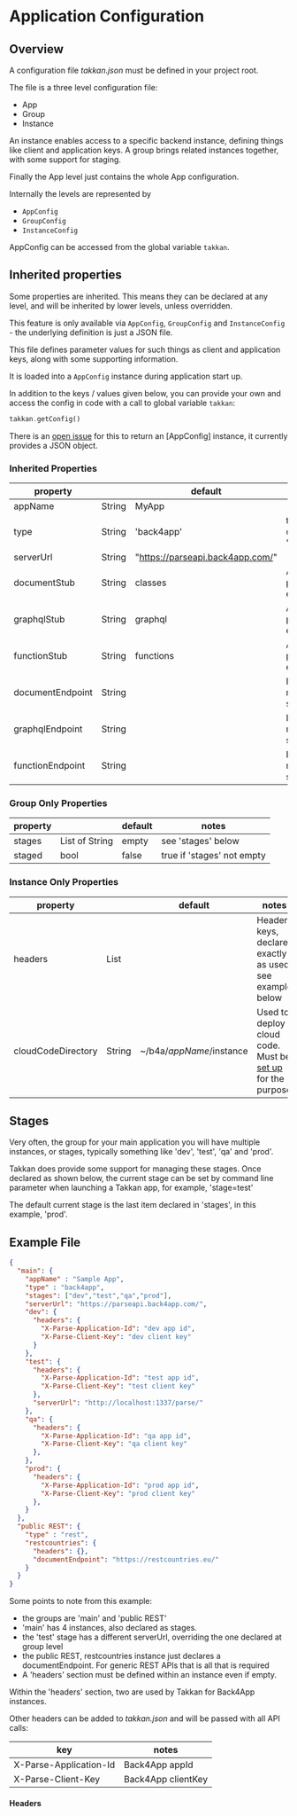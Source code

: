 # Application Configuration

## Overview

A configuration file *takkan.json* must be defined in your project root.

The file is a three level configuration file:

- App
- Group
- Instance

An instance enables access to a specific backend instance, defining things like client and application keys.  A group brings related instances together, with some support for staging.

Finally the App level just contains the whole App configuration.

Internally the levels are represented by

- `AppConfig`
- `GroupConfig`
- `InstanceConfig`

AppConfig can be accessed from the global variable `takkan`. 

## Inherited properties

Some properties are inherited.  This means they can be declared at any level, and will be inherited by lower levels, unless overridden.

This feature is only available via `AppConfig`, `GroupConfig` and `InstanceConfig` - the underlying definition is just a JSON file.

This file defines parameter values for such things as client and application keys, along with some supporting information.

It is loaded into a `AppConfig` instance during application start up.

In addition to the keys / values given below, you can provide your own and access the config in code with a call to global variable `takkan`:

``` dart
takkan.getConfig()
```  

There is an [open issue](https://gitlab.com/takkan/takkan_client/-/issues/89) for this to return an [AppConfig] instance, it currently provides a JSON object.

### Inherited Properties

| property           |              | default                          | notes                                                     |
|--------------------|--------------|----------------------------------|-----------------------------------------------------------|
| appName            | String       | MyApp                            |                                                           |  
| type               | String       | 'back4app'                       | the type of 'backend' currently only 'back4app' or 'rest' |
| serverUrl          | String       | "https://parseapi.back4app.com/" |                                                           |
| documentStub       | String       | classes                          | Appended to serverUrl to produce document endpoint        |
| graphqlStub        | String       | graphql                          | Appended to serverUrl to produce GraphQL endpoint         |
| functionStub       | String       | functions                        | Appended to serverUrl to produce cloud functions endpoint |
| documentEndpoint   | String       |                                  | If defined, completely replaces serverUrl+documentStub    |
| graphqlEndpoint    | String       |                                  | If defined, completely replaces serverUrl+graphqlStub     |
| functionEndpoint   | String       |                                  | If defined, completely replaces serverUrl+functionStub    |   


### Group Only Properties

| property         |                | default                            | notes                                                     |
|------------------|----------------|------------------------------------|-----------------------------------------------------------|
| stages           | List of String | empty                              | see 'stages' below                                        |
| staged           | bool           | false | true if 'stages' not empty |                                                           |

### Instance Only Properties

| property           |                                | default                   | notes                                                     |
|--------------------|--------------------------------|---------------------------|-----------------------------------------------------------|
| headers            | List                           |                           | Header keys, declare exactly as used, see example below   |      
| cloudCodeDirectory | String                         | ~/b4a/$appName/$instance  | Used to deploy cloud code.  Must be [set up](https://www.back4app.com/docs/platform/parse-cli) for the purpose              |                                   


## Stages

Very often, the group for your main application you will have multiple instances, or stages, typically something like 'dev', 'test', 'qa' and 'prod'.

Takkan does provide some support for managing these stages.  Once declared as shown below, the current stage can be set by command line parameter when launching a Takkan app, for example, 'stage=test'

The default current stage is the last item declared in 'stages', in this example, 'prod'.



## Example File

```json
{
  "main": {
    "appName" : "Sample App",
    "type" : "back4app",
    "stages": ["dev","test","qa","prod"],
    "serverUrl": "https://parseapi.back4app.com/",
    "dev": {
      "headers": {
        "X-Parse-Application-Id": "dev app id",
        "X-Parse-Client-Key": "dev client key"
      }
    },
    "test": {
      "headers": {
        "X-Parse-Application-Id": "test app id",
        "X-Parse-Client-Key": "test client key"
      },
      "serverUrl": "http://localhost:1337/parse/"
    },
    "qa": {
      "headers": {
        "X-Parse-Application-Id": "qa app id",
        "X-Parse-Client-Key": "qa client key"
      },
    },
    "prod": {
      "headers": {
        "X-Parse-Application-Id": "prod app id",
        "X-Parse-Client-Key": "prod client key"
      },
    }
  },
  "public REST": {
    "type" : "rest",
    "restcountries": {
      "headers": {},
      "documentEndpoint": "https://restcountries.eu/"
    }
  }
}
```

Some points to note from this example:

- the groups are 'main' and 'public REST'
- 'main' has 4 instances, also declared as stages.
- the 'test' stage has a different serverUrl, overriding the one declared at group level
- the public REST, restcountries instance just declares a documentEndpoint.  For generic REST APIs that is all that is required
- A 'headers' section must be defined within an instance even if empty.

Within the 'headers' section, two are used by Takkan for Back4App instances.

Other headers can be added to *takkan.json* and will be passed with all API calls:

| key                    | notes              |
|------------------------|--------------------|
| X-Parse-Application-Id | Back4App appId     |
| X-Parse-Client-Key     | Back4App clientKey |










#### Headers






